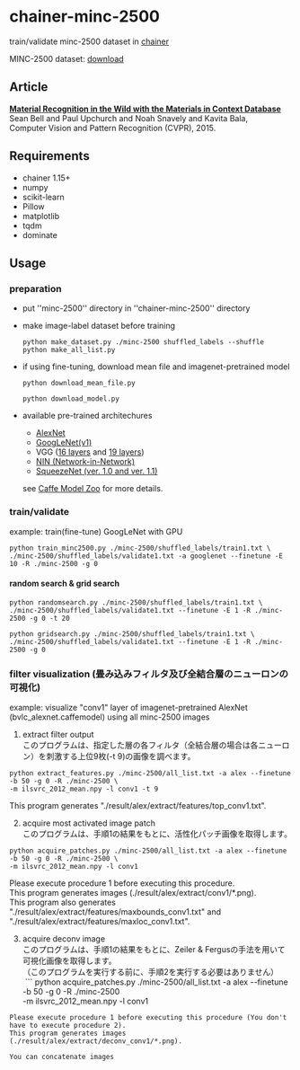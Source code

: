 # chainer-minc-2500
train/validate minc-2500 dataset in [chainer](https://github.com/pfnet/chainer)

MINC-2500 dataset: [download](http://opensurfaces.cs.cornell.edu/static/minc/minc-2500.tar.gz) 

## Article
**[Material Recognition in the Wild with the Materials in Context Database](http://opensurfaces.cs.cornell.edu/publications/minc/)**  
Sean Bell and Paul Upchurch and Noah Snavely and Kavita Bala,  
Computer Vision and Pattern Recognition (CVPR), 2015.

## Requirements
* chainer 1.15+
* numpy
* scikit-learn
* Pillow
* matplotlib
* tqdm
* dominate

## Usage
### preparation
* put ''minc-2500'' directory in ''chainer-minc-2500'' directory
* make image-label dataset before training

  ```
  python make_dataset.py ./minc-2500 shuffled_labels --shuffle
  python make_all_list.py
  ```
* if using fine-tuning, download mean file and imagenet-pretrained model

  ```
  python download_mean_file.py
  ```
  
  ```
  python download_model.py
  ```
* available pre-trained architechures
  * [AlexNet](https://github.com/BVLC/caffe/tree/master/models/bvlc_alexnet)
  * [GoogLeNet(v1)](https://github.com/BVLC/caffe/tree/master/models/bvlc_googlenet)
  * VGG ([16 layers](https://gist.github.com/ksimonyan/211839e770f7b538e2d8#file-readme-md) and [19 layers](https://gist.github.com/ksimonyan/3785162f95cd2d5fee77#file-readme-md))
  * [NIN (Network-in-Network)](https://gist.github.com/mavenlin/d802a5849de39225bcc6)
  * [SqueezeNet (ver. 1.0 and ver. 1.1)](https://github.com/DeepScale/SqueezeNet)  

  see [Caffe Model Zoo](https://github.com/BVLC/caffe/wiki/Model-Zoo) for more details.

### train/validate
example: train(fine-tune) GoogLeNet with GPU
```
python train_minc2500.py ./minc-2500/shuffled_labels/train1.txt \
./minc-2500/shuffled_labels/validate1.txt -a googlenet --finetune -E 10 -R ./minc-2500 -g 0
```

#### random search & grid search
```
python randomsearch.py ./minc-2500/shuffled_labels/train1.txt \
./minc-2500/shuffled_labels/validate1.txt --finetune -E 1 -R ./minc-2500 -g 0 -t 20
```

```
python gridsearch.py ./minc-2500/shuffled_labels/train1.txt \
./minc-2500/shuffled_labels/validate1.txt --finetune -E 1 -R ./minc-2500 -g 0
```

### filter visualization (畳み込みフィルタ及び全結合層のニューロンの可視化)
example: visualize "conv1" layer of imagenet-pretrained AlexNet (bvlc_alexnet.caffemodel) using all minc-2500 images

1. extract filter output  
 このプログラムは、指定した層の各フィルタ（全結合層の場合は各ニューロン）を刺激する上位9枚(-t 9)の画像を調べます。  
 ```
 python extract_features.py ./minc-2500/all_list.txt -a alex --finetune -b 50 -g 0 -R ./minc-2500 \
 -m ilsvrc_2012_mean.npy -l conv1 -t 9
 ```  
 This program generates "./result/alex/extract/features/top_conv1.txt".

2. acquire most activated image patch  
 このプログラムは、手順1の結果をもとに、活性化パッチ画像を取得します。    
 ```
 python acquire_patches.py ./minc-2500/all_list.txt -a alex --finetune -b 50 -g 0 -R ./minc-2500 \
 -m ilsvrc_2012_mean.npy -l conv1
 ```  
 Please execute procedure 1 before executing this procedure.  
 This program generates images (./result/alex/extract/conv1/*.png).  
 This program also generates "./result/alex/extract/features/maxbounds_conv1.txt" and "./result/alex/extract/features/maxloc_conv1.txt".

3. acquire deconv image  
 このプログラムは、手順1の結果をもとに、Zeiler & Fergusの手法を用いて可視化画像を取得します。  
 （このプログラムを実行する前に、手順2を実行する必要はありません）  
 ```
 python acquire_patches.py ./minc-2500/all_list.txt -a alex --finetune -b 50 -g 0 -R ./minc-2500 \
 -m ilsvrc_2012_mean.npy -l conv1
 ```  
 Please execute procedure 1 before executing this procedure (You don't have to execute procedure 2).  
 This program generates images (./result/alex/extract/deconv_conv1/*.png).  

You can concatenate images
